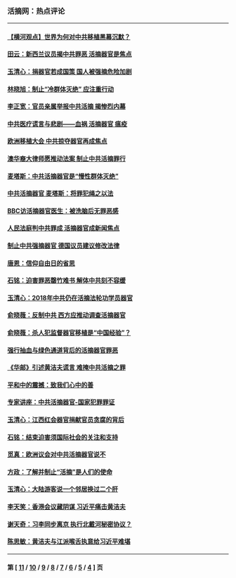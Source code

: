 ### 活摘网：热点评论
---
#### [【横河观点】世界为何对中共移植黑幕沉默？](../../pages/nf5879/n13244249.md?05190430) 
#### [田云：新西兰议员揭中共罪恶 活摘器官是焦点](../../pages/nf5879/n13070629.md?05190430) 
#### [玉清心：捐器官若成国策 国人被强摘危险加剧](../../pages/nf5879/n12802713.md?05190430) 
#### [林晓旭：制止“冷群体灭绝” 应注重行动](../../pages/nf5879/n12779736.md?05190430) 
#### [李正宽：官员亲属举报中共活摘 揭惨烈内幕](../../pages/nf5879/n12684490.md?05190430) 
#### [中共医疗谎言与悲剧——血祸 活摘器官 瘟疫](../../pages/nf5879/n12372103.md?05190430) 
#### [欧洲移植大会 中共掠夺器官再成焦点](../../pages/nf5879/n11538883.md?05190430) 
#### [澳华裔大律师愿推动法案 制止中共活摘罪行](../../pages/nf5879/n11377039.md?05190430) 
#### [麦塔斯：中共活摘器官是“慢性群体灭绝”](../../pages/nf5879/n11350529.md?05190430) 
#### [中共活摘器官 麦塔斯：将罪犯绳之以法](../../pages/nf5879/n11347973.md?05190430) 
#### [BBC访活摘器官医生：被洗脑后无罪恶感](../../pages/nf5879/n11335935.md?05190430) 
#### [人民法庭判中共罪成 活摘器官成新闻焦点](../../pages/nf5879/n11331578.md?05190430) 
#### [制止中共强摘器官 德国议员建议修改法律](../../pages/nf5879/n11249451.md?05190430) 
#### [唐恩：信仰自由日的省思](../../pages/nf5879/n11003525.md?05190430) 
#### [石铭：迫害罪恶罄竹难书  解体中共刻不容缓](../../pages/nf5879/n10942855.md?05190430) 
#### [玉清心：2018年中共仍在活摘法轮功学员器官](../../pages/nf5879/n10914646.md?05190430) 
#### [俞晓薇：反制中共 西方应推动调查活摘器官](../../pages/nf5879/n10794671.md?05190430) 
#### [俞晓薇：杀人犯监督器官移植是“中国经验”？](../../pages/nf5879/n10466427.md?05190430) 
#### [强行抽血与绿色通道背后的活摘器官罪恶](../../pages/nf5879/n10004708.md?05190430) 
#### [《华邮》引述黄洁夫谎言 难掩中共活摘之罪](../../pages/nf5879/n9642309.md?05190430) 
#### [平和中的震撼：致我们心中的善](../../pages/nf5879/n9021123.md?05190430) 
#### [专家讲座：中共活摘器官-国家犯罪罪证](../../pages/nf5879/n8828153.md?05190430) 
#### [玉清心：江西红会器官捐献官员贪腐的背后](../../pages/nf5879/n8522122.md?05190430) 
#### [石铭：结束迫害须国际社会的关注和支持](../../pages/nf5879/n8443497.md?05190430) 
#### [觅真：欧洲议会对中共活摘器官说不](../../pages/nf5879/n8337486.md?05190430) 
#### [方政：了解并制止“活摘”是人们的使命](../../pages/nf5879/n8329214.md?05190430) 
#### [玉清心：大陆游客说一个邻居换过二个肝](../../pages/nf5879/n8291404.md?05190430) 
#### [李天笑：香港会议藏阴谋 习近平痛击黄洁夫](../../pages/nf5879/n8241459.md?05190430) 
#### [谢天奇：习李同步离京 执行北戴河秘密协议？](../../pages/nf5879/n8230418.md?05190430) 
#### [陈思敏：黄洁夫与江派喉舌执意给习近平难堪](../../pages/nf5879/n8222166.md?05190430) 

---
#### 第 [ [11](./11.md?05190430) / [10](./10.md?05190430) / [9](./9.md?05190430) / [8](./8.md?05190430) / [7](./7.md?05190430) / [6](./6.md?05190430) / [5](./5.md?05190430) / [4](./4.md?05190430) ] 页
